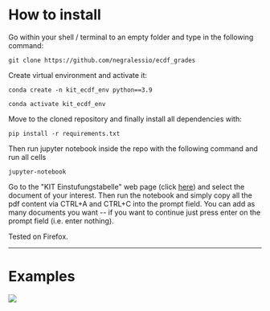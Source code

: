# How to install
Go within your shell / terminal to an empty folder and type in the following command:
```shell
git clone https://github.com/negralessio/ecdf_grades
```
Create virtual environment and activate it:
```shell
conda create -n kit_ecdf_env python==3.9
```
```shell
conda activate kit_ecdf_env
```
Move to the cloned repository and finally install all dependencies with:
```shell
pip install -r requirements.txt
```
Then run jupyter notebook inside the repo with the following command and run all cells
```shell
jupyter-notebook
````

Go to the "KIT Einstufungstabelle" web page (click [here](https://www.sle.kit.edu/nachstudium/ects-einstufungstabellen.php)) 
and select the document of your interest. 
Then run the notebook and simply copy all the pdf content via CTRL+A and CTRL+C into the prompt field. 
You can add as many documents you want -- if you want to continue just press enter on the prompt field (i.e. enter nothing).

Tested on Firefox.

___
# Examples 

![](figures/different_majors.png)
